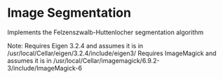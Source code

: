 # Image Segmentation 
Implements the Felzenszwalb-Huttenlocher segmentation algorithm

Note: Requires Eigen 3.2.4 and assumes it is in /usr/local/Cellar/eigen/3.2.4/include/eigen3/
      Requires ImageMagick and assumes it is in /usr/local/Cellar/imagemagick/6.9.2-3/include/ImageMagick-6
